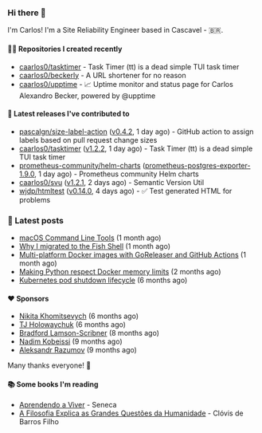 ### Hi there 👋

I'm Carlos! I'm a Site Reliability Engineer based in Cascavel - 🇧🇷.

#### 👨‍💻 Repositories I created recently
- [caarlos0/tasktimer](https://github.com/caarlos0/tasktimer) - Task Timer (tt) is a dead simple TUI task timer
- [caarlos0/beckerly](https://github.com/caarlos0/beckerly) - A URL shortener for no reason
- [caarlos0/upptime](https://github.com/caarlos0/upptime) - 📈 Uptime monitor and status page for Carlos Alexandro Becker, powered by @upptime

#### 🚀 Latest releases I've contributed to


- [pascalgn/size-label-action](https://github.com/pascalgn/size-label-action) ([v0.4.2](https://github.com/pascalgn/size-label-action/releases/tag/v0.4.2), 1 day ago) - GitHub action to assign labels based on pull request change sizes
- [caarlos0/tasktimer](https://github.com/caarlos0/tasktimer) ([v1.2.2](https://github.com/caarlos0/tasktimer/releases/tag/v1.2.2), 1 day ago) - Task Timer (tt) is a dead simple TUI task timer
- [prometheus-community/helm-charts](https://github.com/prometheus-community/helm-charts) ([prometheus-postgres-exporter-1.9.0](https://github.com/prometheus-community/helm-charts/releases/tag/prometheus-postgres-exporter-1.9.0), 1 day ago) - Prometheus community Helm charts
- [caarlos0/svu](https://github.com/caarlos0/svu) ([v1.2.1](https://github.com/caarlos0/svu/releases/tag/v1.2.1), 2 days ago) - Semantic Version Util
- [wjdp/htmltest](https://github.com/wjdp/htmltest) ([v0.14.0](https://github.com/wjdp/htmltest/releases/tag/v0.14.0), 4 days ago) - :white_check_mark: Test generated HTML for problems

### 📄 Latest posts
- [macOS Command Line Tools](https://carlosbecker.com/posts/xcode-select/) (1 month ago)
- [Why I migrated to the Fish Shell](https://carlosbecker.com/posts/fish/) (1 month ago)
- [Multi-platform Docker images with GoReleaser and GitHub Actions](https://carlosbecker.com/posts/multi-platform-docker-images-goreleaser-gh-actions/) (1 month ago)
- [Making Python respect Docker memory limits](https://carlosbecker.com/posts/python-docker-limits/) (2 months ago)
- [Kubernetes pod shutdown lifecycle](https://carlosbecker.com/posts/k8s-pod-shutdown-lifecycle/) (6 months ago)

#### ❤️ Sponsors
- [Nikita Khomitsevych](https://github.com/hamsternik) (6 months ago)
- [TJ Holowaychuk](https://github.com/tj) (6 months ago)
- [Bradford Lamson-Scribner](https://github.com/bradford-hamilton) (8 months ago)
- [Nadim Kobeissi](https://github.com/kaepora) (9 months ago)
- [Aleksandr Razumov](https://github.com/ernado) (9 months ago)

Many thanks everyone! 🙏

#### 📚 Some books I'm reading
- [Aprendendo a Viver](https://www.goodreads.com/book/show/28219486-aprendendo-a-viver) - Seneca
- [A Filosofia Explica as Grandes Questões da Humanidade](https://www.goodreads.com/book/show/24265319-a-filosofia-explica-as-grandes-quest-es-da-humanidade) - Clóvis de Barros Filho
